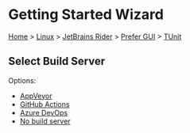 <!--
GENERATED FILE - DO NOT EDIT
This file was generated by [MarkdownSnippets](https://github.com/SimonCropp/MarkdownSnippets).
Source File: /docs/mdsource/wiz/Linux_Rider_Gui_TUnit.source.md
To change this file edit the source file and then run MarkdownSnippets.
-->

# Getting Started Wizard

[Home](/docs/wiz/readme.md) > [Linux](Linux.md) > [JetBrains Rider](Linux_Rider.md) > [Prefer GUI](Linux_Rider_Gui.md) > [TUnit](Linux_Rider_Gui_TUnit.md)

## Select Build Server

Options:
 * [AppVeyor](Linux_Rider_Gui_TUnit_AppVeyor.md)
 * [GitHub Actions](Linux_Rider_Gui_TUnit_GitHubActions.md)
 * [Azure DevOps](Linux_Rider_Gui_TUnit_AzureDevOps.md)
 * [No build server](Linux_Rider_Gui_TUnit_None.md)
